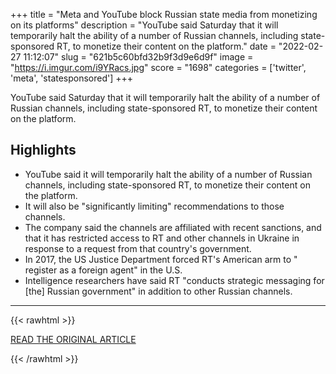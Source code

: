 +++
title = "Meta and YouTube block Russian state media from monetizing on its platforms"
description = "YouTube said Saturday that it will temporarily halt the ability of a number of Russian channels, including state-sponsored RT, to monetize their content on the platform."
date = "2022-02-27 11:12:07"
slug = "621b5c60bfd32b9f3d9e6d9f"
image = "https://i.imgur.com/i9YRacs.jpg"
score = "1698"
categories = ['twitter', 'meta', 'statesponsored']
+++

YouTube said Saturday that it will temporarily halt the ability of a number of Russian channels, including state-sponsored RT, to monetize their content on the platform.

## Highlights

- YouTube said it will temporarily halt the ability of a number of Russian channels, including state-sponsored RT, to monetize their content on the platform.
- It will also be "significantly limiting" recommendations to those channels.
- The company said the channels are affiliated with recent sanctions, and that it has restricted access to RT and other channels in Ukraine in response to a request from that country's government.
- In 2017, the US Justice Department forced RT's American arm to " register as a foreign agent" in the U.S.
- Intelligence researchers have said RT "conducts strategic messaging for [the] Russian government" in addition to other Russian channels.

---

{{< rawhtml >}}
  <p class="article-category">
    <a target="_blank" href="https://www.cnn.com/2022/02/26/tech/meta-youtube-facebook-rt-demonetize/index.html">READ THE ORIGINAL ARTICLE</a>
  </p>
{{< /rawhtml >}}
